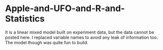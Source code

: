 # Apple-and-UFO-and-R-and-Statistics

It is a linear mixed model built on experiment data, but the data cannot be posted here. I replaced variable names to avoid any leak of information too. The model though was quite fun to build. 
